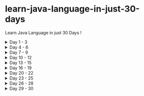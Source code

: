 # learn-java-language-in-just-30-days
Learn Java Language in just 30 Days !

<details>
<summary>Day 1 - 3</summary>

YOUR TABLE

</details>

<details>
<summary>Day 4 - 6</summary>

YOUR TABLE

</details>

<details>
<summary>Day 7 - 9</summary>

YOUR TABLE

</details>

<details>
<summary>Day 10 - 12</summary>

YOUR TABLE

</details>

<details>
<summary>Day 13 - 15</summary>

YOUR TABLE

</details>

<details>
<summary>Day 16 - 19</summary>

YOUR TABLE

</details>

<details>
<summary>Day 20 - 22</summary>

YOUR TABLE

</details>

<details>
<summary>Day 23 - 25</summary>

YOUR TABLE

</details>

<details>
<summary>Day 26 - 28</summary>

YOUR TABLE

</details>

<details>
<summary>Day 29 - 30</summary>

YOUR TABLE

</details>